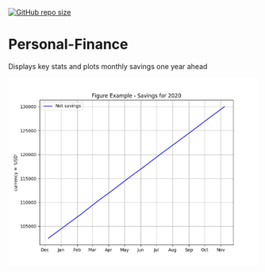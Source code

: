 [![GitHub repo size](https://img.shields.io/github/repo-size/TheNewThinkTank/personal-finance?style=flat&logo=github&logoColor=whitesmoke&label=Repo%20Size)](https://github.com/TheNewThinkTank/personal-finance/archive/refs/heads/main.zip)
# Personal-Finance
Displays key stats and plots monthly savings one year ahead

![](Figure_1.png)
